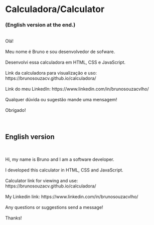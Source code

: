 <h1>Calculadora/Calculator</h1>


<h3>(English version at the end.)</h3>
<br>
Olá! 
<br>
<br>
Meu nome é Bruno e sou desenvolvedor de sofware.
<br>
<br>
Desenvolvi essa calculadora em HTML, CSS e JavaScript.
<br>
<br>
Link da calculadora para visualização e uso: https://brunosouzacv.github.io/calculadora/
<br>
<br>
Link do meu LinkedIn: https://www.linkedin.com/in/brunosouzacvlho/
<br>
<br>
Qualquer dúvida ou sugestão mande uma mensagem!
<br>
<br>
Obrigado!
<br>
<br>
<br>
<h2>English version</h2>
<br>
<br>
Hi, my name is Bruno and I am a software developer.
<br>
<br>
I developed this calculator in HTML, CSS and JavaScript.
<br>
<br>
Calculator link for viewing and use: https://brunosouzacv.github.io/calculadora/
<br>
<br>
My Linkedin link: https://www.linkedin.com/in/brunosouzacvlho/
<br>
<br>
Any questions or suggestions send a message!
<br>
<br>
Thanks!




